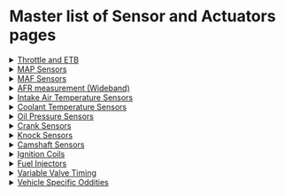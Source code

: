 # Master list of Sensor and Actuators pages

<details markdown="1"><summary><u>Throttle and ETB</u></summary>

* [How To - ETB](Electronic-Throttle-Body-Configuration-Guide)
* List of tested ETBs - Coming Soon
* List of tested TPS sensors - Coming Soon
* List of tested Throttle pedal sensors - Coming Soon

</details>

<details markdown="1"><summary><u>MAP Sensors</u></summary>

* [Fuel Overview](Fuel-Overview)
* [GM Map sensor](GM-map-sensor)

</details>

<details markdown="1"><summary><u>MAF Sensors</u></summary>

* [Ford Slot Type](Vault-Of-Sensors#ford-slot-type-maf-sensor)
* [List of tested sensors](Vault-Of-Sensors#tested-sensors)

</details>

<details markdown="1"><summary><u>AFR measurement (Wideband)</u></summary>

* [Wide Band Sensors](Wide-Band-Sensors)
* [Do I need a wideband](do-i-need-wideband-oxygen-sensor)
* [Old WBO2 page](WBO)
* List of tested WBO2 sensors - Coming Soon

</details>

<details markdown="1"><summary><u>Intake Air Temperature Sensors</u></summary>

* List of tested Intake Air Temperature Sensors - Coming Soon

</details>

<details markdown="1"><summary><u>Coolant Temperature Sensors</u></summary>

* List of tested Coolant Temperature Sensors - Coming Soon

</details>

<details markdown="1"><summary><u>Oil Pressure Sensors</u></summary>

* [Combo Pressure/Temp Sensor](Vault-Of-Sensors#oil-temperature-and-pressure-sensor)

</details>

<details markdown="1"><summary><u>Crank Sensors</u></summary>

* [List of tested trigger patterns](All-Supported-Triggers)
* List of tested Crank Sensors - Coming Soon

[//]: # 'Trigger page seems broken'

</details>

<details markdown="1"><summary><u>Knock Sensors</u></summary>

* [Overview](knock-sensing)

</details>

<details markdown="1"><summary><u>Camshaft Sensors</u></summary>

* Coming Soon

</details>

<details markdown="1"><summary><u>Ignition Coils</u></summary>

* Coming Soon

</details>

<details markdown="1"><summary><u>Fuel Injectors</u></summary>

* [GDI Status](GDI-status)
* List of tested fuel injectors - Coming Soon

</details>

<details markdown="1"><summary><u>Variable Valve Timing</u></summary>

* [VVT Overview](VVT)

</details>

<details markdown="1"><summary><u>Vehicle Specific Oddities</u></summary>

* [Mazda PRC Valve](Mazda-PRC-Valve)

</details>
